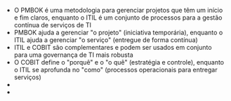 - O PMBOK é uma metodologia para gerenciar projetos que têm um início e fim claros, enquanto o ITIL é um conjunto de processos para a gestão contínua de serviços de TI
- PMBOK ajuda a gerenciar "o projeto" (iniciativa temporária), enquanto o ITIL ajuda a gerenciar "o serviço" (entregue de forma contínua)
- ITIL e COBIT são complementares e podem ser usados em conjunto para uma governança de TI mais robusta
- O COBIT define o "porquê" e o "o quê" (estratégia e controle), enquanto o ITIL se aprofunda no "como" (processos operacionais para entregar serviços)
- 
- 